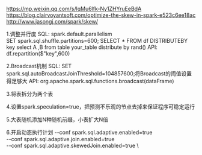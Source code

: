 

https://mp.weixin.qq.com/s/lqMu6lfk-Ny1ZHYruEeBdA
https://blog.clairvoyantsoft.com/optimize-the-skew-in-spark-e523c6ee18ac
http://www.jasongj.com/spark/skew/

1.调整并行度
SQL: spark.default.parallelism	
     SET spark.sql.shuffle.partitions=600; SELECT * FROM df DISTRIBUTEBY key
     select A ,B from table your_table distribute by rand() 
API:
     df.repartition($"key",600)

2.Broadcast机制
SQL: SET spark.sql.autoBroadcastJoinThreshold=104857600;将Broadcast的阈值设置得足够大
API: org.apache.spark.sql.functions.broadcast(dataFrame)

3.将表拆分为两个表

4.设置spark.speculation=true，把预测不乐观的节点去掉来保证程序可稳定运行

5.大表随机添加N种随机前缀，小表扩大N倍

6.开启动态执行计划
--conf spark.sql.adaptive.enabled=true \
--conf spark.sql.adaptive.join.enabled=true \
--conf spark.sql.adaptive.skewedJoin.enabled=true \
